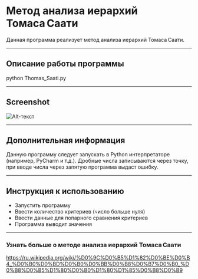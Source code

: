 # Метод анализа иерархий Томаса Саати
Данная программа реализует метод анализа иерархий Томаса Саати.

____
## Описание работы программы
python Thomas_Saati.py

____
## Screenshot
![Alt-текст](https://i.pinimg.com/originals/b7/15/25/b715257a96f210a358e39f15d1339046.png)

____
## Дополнительная информация
Данную программу следует запускать в Python интерпретаторе (например, PyCharm и т.д.).
Дробные числа записываются через точку, при вводе числа через запятую программа выдаст ошибку.

____
## Инструкция к использованию
- Запустить программу
- Ввести количество критериев (число больше нуля)
- Ввести данные для попарного сравнения критериев
- Программа выводит значения

___
### Узнать больше о методе анализа иерархий Томаса Саати
https://ru.wikipedia.org/wiki/%D0%9C%D0%B5%D1%82%D0%BE%D0%B4_%D0%B0%D0%BD%D0%B0%D0%BB%D0%B8%D0%B7%D0%B0_%D0%B8%D0%B5%D1%80%D0%B0%D1%80%D1%85%D0%B8%D0%B9
